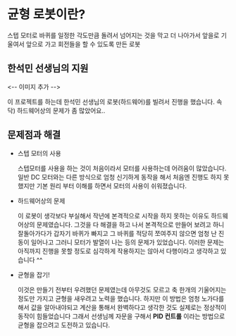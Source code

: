 ﻿# 균형 로봇이란?  
스텝 모터로 바퀴를 일정한 각도만큼 돌려서 넘어지는 것을 막고 더 나아가서 앞을로 기울여서 앞으로 가고 회전들을 할 수 있도록 만든 로봇

## 한석민 선생님의 지원

<-- 이미지 추가 -->

이 프로젝트를 하는데 한석민 선생님의 로봇(하드웨어)를 빌려서 진행을 했습니다.
속닥) 하드웨어상의 문제가 좀 많았어요.. 

## 문제점과 해결 

 * 스텝 모터의 사용

	스텝모터를 사용을 하는 것이 처음이라서 모터를 사용하는데 어려움이 많았습니다. 일반 DC 모터와는 다른 방식으로 엄청 신기하게 동작을 해서 처음엔 진행도 하지 못했지만 기본 원리 부터 이해를 하면서 모터의 사용이 쉬워졌습니다.
 
 * 하드웨어상의 문제

 	이 로봇이 생각보다 부실해서 작년에 본격적으로 시작을 하지 못하는 이유도 하드웨어상의 문제였습니다. 그것을 다 해결을 하고 나서 본격적으로 만들어 보려고 하니 잘돌아가다가 갑자기 바퀴가 빠지고 그 바퀴를 적당히 쪼여주지 않으면 엄청 난 진동이 일어나고 그러니 모터가 발열이 나는 등의 문제가 있었습니다. 이러한 문제는 아직까지 진행을 못할 정도로 심각하게 작용하지는 않아서 다행이라고 생각하고 있습니다 ^^	
	
  * 균형을 잡기!

	이것은 만들기 전부터 우려했던 문제였는데 아무것도 모르고 축 한개의 기울어지는 정도만 가지고 균형을 새우려고 노력을 했습니다. 하지만 이 방법은 엄청 노가다를 해서 값을 알아내야되고 계산을 통해서 완벽하다고 생각한 것도 실제로는 정상적이 동작이 힘들었습니다 그래서 선생님께 자문을 구해서  __PID 컨트롤__ 이라는 방법으로 균형을 잡으려고 도전하고 있습니다.